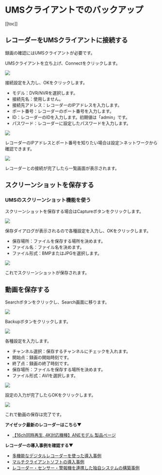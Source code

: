 # UMSクライアントでのバックアップ

[[toc]]

## レコーダーをUMSクライアントに接続する

録画の確認にはUMSクライアントが必要です。

UMSクライアントを立ち上げ、Connectをクリックします。

![](./images/backup-ums/001.jpg)

接続設定を入力し、OKをクリックします。

- モデル：DVR/NVRを選択します。
- 接続先名：使用しません。
- 接続先アドレス：レコーダーのIPアドレスを入力します。
- ポート番号：レコーダーのポート番号を入力します。
- ID：レコーダーのIDを入力します。初期値は「admin」です。
- パスワード：レコーダーに設定したパスワードを入力します。

![](./images/backup-ums/002.jpg)


レコーダーのIPアドレスとポート番号を知りたい場合は設定＞ネットワークから確認できます。

![](./images/backup-ums/003.jpg)

レコーダーとの接続が完了したら一覧画面が表示されます。

## スクリーンショットを保存する

### UMSのスクリーンショット機能を使う

スクリーンショットを保存する場合はCaptureボタンをクリックします。

![](./images/backup-ums/004.jpg)

保存ダイアログが表示されるので各種設定を入力し、OKをクリックします。

- 保存場所：ファイルを保存する場所を決めます。
- ファイル名：ファイル名を決めます。
- ファイル形式：BMPまたはJPGを選択します。

![](./images/backup-ums/005.jpg)

これでスクリーンショットが保存されます。

## 動画を保存する

Searchボタンをクリックし、Search画面に移ります。

![](./images/backup-ums/010.jpg)

Backupボタンをクリックします。

![](./images/backup-ums/011.jpg)

各種設定を入力します。

- チャンネル選択：保存するチャンネルにチェックを入れます。
- 開始点：録画の開始時刻です。
- 終了点：録画の終了時刻です。
- 保存場所：ファイルを保存する場所を決めます。
- ファイル形式：AVIを選択します。

![](./images/backup-ums/012.jpg)

設定の入力が完了したらOKをクリックします。

![](./images/backup-ums/013.jpg)

これで動画の保存は完了です。

**アイゼック最新のレコーダーはこちら▼**
- [【16ch同時再生, 4K対応機種】ANEモデル 製品ページ](https://isecj.jp/recorder/recorder-ane)

**レコーダーの導入事例を確認する▼**
- [多機能なデジタルレコーダーを使った導入事例](https://isecj.jp/case/security-enhancement)
- [マルチクライアントソフトの導入事例](https://isecj.jp/case/netcafe-camera)
- [レコーダー・センサー・警報機を連携した独自システムの構築事例](https://isecj.jp/case/system-design)